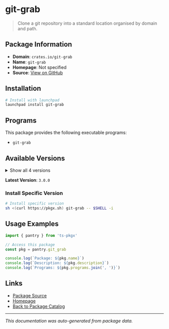 # git-grab

> Clone a git repository into a standard location organised by domain and path.

## Package Information

- **Domain**: `crates.io/git-grab`
- **Name**: `git-grab`
- **Homepage**: Not specified
- **Source**: [View on GitHub](https://github.com/pkgxdev/pantry/tree/main/projects/crates.io/git-grab/package.yml)

## Installation

```bash
# Install with launchpad
launchpad install git-grab
```

## Programs

This package provides the following executable programs:

- `git-grab`

## Available Versions

<details>
<summary>Show all 4 versions</summary>

- `3.0.0`, `2.1.0`, `2.0.0`, `1.0.1`

</details>

**Latest Version**: `3.0.0`

### Install Specific Version

```bash
# Install specific version
sh <(curl https://pkgx.sh) git-grab -- $SHELL -i
```

## Usage Examples

```typescript
import { pantry } from 'ts-pkgx'

// Access this package
const pkg = pantry.git_grab

console.log(`Package: ${pkg.name}`)
console.log(`Description: ${pkg.description}`)
console.log(`Programs: ${pkg.programs.join(', ')}`)
```

## Links

- [Package Source](https://github.com/pkgxdev/pantry/tree/main/projects/crates.io/git-grab/package.yml)
- [Homepage](#)
- [Back to Package Catalog](../package-catalog.md)

---

*This documentation was auto-generated from package data.*
